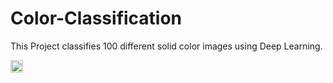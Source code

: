 # Color-Classification

This Project classifies 100 different solid color images using Deep Learning.

<a href="https://colab.research.google.com/github/neginhsobhani/Color-Classification/blob/main/Color_Classification.ipynb"><img height="20px" src="https://colab.research.google.com/assets/colab-badge.svg"/> </a>

